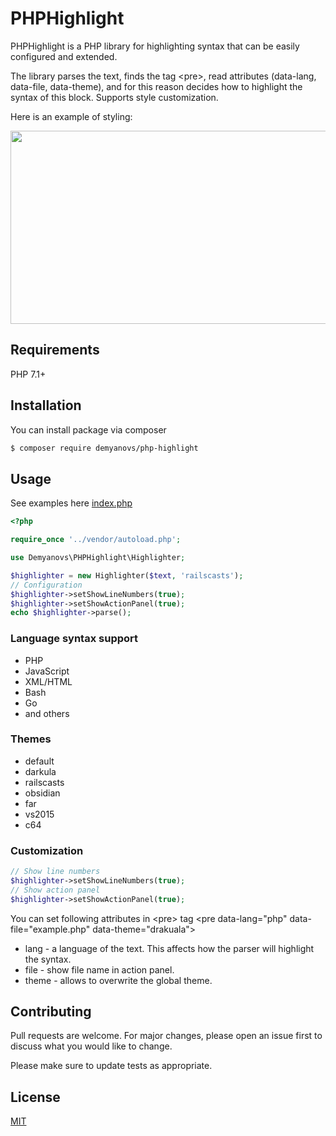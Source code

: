 # PHPHighlight

PHPHighlight is a PHP library for highlighting syntax that can be easily configured and extended.

The library parses the text, finds the tag \<pre>, read attributes (data-lang, data-file, data-theme), and for this reason decides how to highlight the syntax of this block. 
Supports style customization.

Here is an example of styling:

<img width="757" height="309" src="https://codingwar.com/sites/default/files/images/phphighlight2.png">

## Requirements
PHP 7.1+

## Installation
You can install package via composer
```bash
$ composer require demyanovs/php-highlight
```

## Usage
See examples here [index.php](../master/examples/index.php)
```php
<?php

require_once '../vendor/autoload.php';

use Demyanovs\PHPHighlight\Highlighter;

$highlighter = new Highlighter($text, 'railscasts');
// Configuration
$highlighter->setShowLineNumbers(true);
$highlighter->setShowActionPanel(true);
echo $highlighter->parse();
```
### Language syntax support
* PHP
* JavaScript
* XML/HTML
* Bash
* Go
* and others

### Themes
* default
* darkula
* railscasts
* obsidian
* far
* vs2015
* c64

### Customization
```php
// Show line numbers
$highlighter->setShowLineNumbers(true);
// Show action panel
$highlighter->setShowActionPanel(true);
```

You can set following attributes in \<pre> tag
\<pre data-lang="php" data-file="example.php" data-theme="drakuala">
* lang - a language of the text. This affects how the parser will highlight the syntax.
* file - show file name in action panel.
* theme - allows to overwrite the global theme.

## Contributing
Pull requests are welcome. For major changes, please open an issue first to discuss what you would like to change.

Please make sure to update tests as appropriate.

## License
[MIT](./LICENSE.md)
